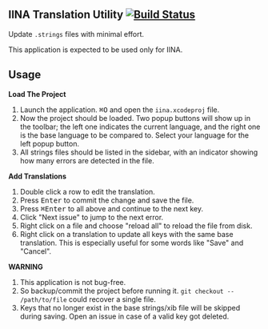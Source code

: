 ## IINA Translation Utility [![Build Status](https://travis-ci.org/iina/iina-translation-utility.svg?branch=master)](https://travis-ci.org/iina/iina-translation-utility)

Update `.strings` files with minimal effort.

This application is expected to be used only for IINA.

## Usage

**Load The Project**

1. Launch the application. <kbd>⌘O</kbd> and open the `iina.xcodeproj` file.
2. Now the project should be loaded. Two popup buttons will show up in the toolbar; the left one indicates the current language, and the right one is the base language to be compared to. Select your language for the left popup button.
3. All strings files should be listed in the sidebar, with an indicator showing how many errors are detected in the file.

**Add Translations**

1. Double click a row to edit the translation.
2. Press <kbd>Enter</kbd> to commit the change and save the file. 
3. Press <kbd>⌘Enter</kbd> to all above and continue to the next key.
4. Click "Next issue" to jump to the next error.
5. Right click on a file and choose "reload all" to reload the file from disk.
6. Right click on a translation to update all keys with the same base translation. This is especially useful for some words like "Save" and "Cancel".

**WARNING**

1. This application is not bug-free.
2. So backup/commit the project before running it. `git checkout -- /path/to/file` could recover a single file.
3. Keys that no longer exist in the base strings/xib file will be skipped during saving. Open an issue in case of a valid key got deleted.
